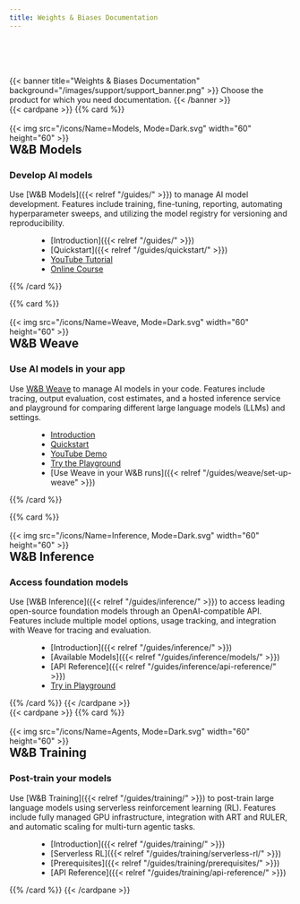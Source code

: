 ```yaml
---
title: Weights & Biases Documentation
---
```


<div style="padding-top:50px;">&nbsp;</div>
<div style="max-width:1600px; margin: 0 auto">
{{< banner title="Weights & Biases Documentation" background="/images/support/support_banner.png" >}}
Choose the product for which you need documentation.
{{< /banner >}}

<div class="top-row-cards">
{{< cardpane >}}
{{% card %}}<div onclick="window.location.href='/guides'" style="cursor: pointer;">

<div className="card-banner-icon" style="float:left;margin-right:10px !important; margin-top: -12px !important">
{{< img src="/icons/Name=Models, Mode=Dark.svg" width="60" height="60" >}}
</div>
<h2>W&B Models</h2>

### Develop AI models

Use [W&B Models]({{< relref "/guides/" >}}) to manage AI model development. Features include training, fine-tuning, reporting, automating hyperparameter sweeps, and utilizing the model registry for versioning and reproducibility.

- [Introduction]({{< relref "/guides/" >}})
- [Quickstart]({{< relref "/guides/quickstart/" >}})
- [YouTube Tutorial](https://www.youtube.com/watch?v=tHAFujRhZLA)
- [Online Course](https://wandb.ai/site/courses/101/)

</div>{{% /card %}}

{{% card %}}<div onclick="window.location.href='https://weave-docs.wandb.ai'" style="cursor: pointer;">

<div className="card-banner-icon" style="float:left;margin-right:10px !important; margin-top: -12px !important">
{{< img src="/icons/Name=Weave, Mode=Dark.svg" width="60" height="60" >}}
</div>
<h2>W&B Weave</h2>

### Use AI models in your app

Use [W&B Weave](https://weave-docs.wandb.ai/) to manage AI models in your code. Features include tracing, output evaluation, cost estimates, and a hosted inference service and playground for comparing different large language models (LLMs) and settings.

- [Introduction](https://weave-docs.wandb.ai/)
- [Quickstart](https://weave-docs.wandb.ai/quickstart)
- [YouTube Demo](https://www.youtube.com/watch?v=IQcGGNLN3zo)
- [Try the Playground](https://weave-docs.wandb.ai/guides/tools/playground/)
- [Use Weave in your W&B runs]({{< relref "/guides/weave/set-up-weave" >}})

</div>{{% /card %}}

{{% card %}}<div onclick="window.location.href='/guides/inference/'" style="cursor: pointer;">

<div className="card-banner-icon" style="float:left;margin-right:10px !important; margin-top: -12px !important">
{{< img src="/icons/Name=Inference, Mode=Dark.svg" width="60" height="60" >}}
</div>
<h2>W&B Inference</h2>

### Access foundation models

Use [W&B Inference]({{< relref "/guides/inference/" >}}) to access leading open-source foundation models through an OpenAI-compatible API. Features include multiple model options, usage tracking, and integration with Weave for tracing and evaluation.

- [Introduction]({{< relref "/guides/inference/" >}})
- [Available Models]({{< relref "/guides/inference/models/" >}})
- [API Reference]({{< relref "/guides/inference/api-reference/" >}})
- [Try in Playground](https://wandb.ai/inference)

</div>{{% /card %}}
{{< /cardpane >}}

</div>

<div class="bottom-row-cards">
{{< cardpane >}}
{{% card %}}<div onclick="window.location.href='/guides/training/'" style="cursor: pointer;">

<div className="card-banner-icon" style="float:left;margin-right:10px !important; margin-top: -12px !important">
{{< img src="/icons/Name=Agents, Mode=Dark.svg" width="60" height="60" >}}
</div>
<h2>W&B Training</h2>

### Post-train your models

Use [W&B Training]({{< relref "/guides/training/" >}}) to post-train large language models using serverless reinforcement learning (RL). Features include fully managed GPU infrastructure, integration with ART and RULER, and automatic scaling for multi-turn agentic tasks.

- [Introduction]({{< relref "/guides/training/" >}})
- [Serverless RL]({{< relref "/guides/training/serverless-rl/" >}})
- [Prerequisites]({{< relref "/guides/training/prerequisites/" >}})
- [API Reference]({{< relref "/guides/training/api-reference/" >}})

</div>{{% /card %}}
{{< /cardpane >}}

</div>

<!-- End max-width constraing -->
</div>
<!-- HTML override just for landing page -->
<style>
.td-card-group { margin: 0 auto }
p { overflow: hidden; display: block; }
ul { margin-left: 50px; }

/* Make all cards uniform size in 3x2 grid */
.top-row-cards .td-card-group,
.bottom-row-cards .td-card-group {
    max-width: 100%;
    display: flex;
    justify-content: center;
}

.td-card {
    max-width: 480px !important;
    min-width: 480px !important;
    margin: 0.75rem !important;
    flex: 0 0 auto;
}

/* Ensure consistent height for all cards */
.td-card .card {
    height: 100%;
    min-height: 320px;
}
</style>
